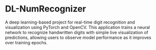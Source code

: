 # DL-NumRecognizer
A deep learning-based project for real-time digit recognition and visualization using PyTorch and OpenCV. This application trains a neural network to recognize handwritten digits with simple live visualization of predictions, allowing users to observe model performance as it improves over training epochs.
